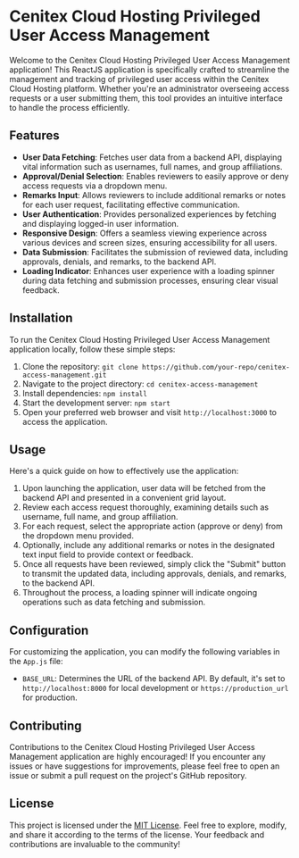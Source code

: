 # Cenitex Cloud Hosting Privileged User Access Management

Welcome to the Cenitex Cloud Hosting Privileged User Access Management application! This ReactJS application is specifically crafted to streamline the management and tracking of privileged user access within the Cenitex Cloud Hosting platform. Whether you're an administrator overseeing access requests or a user submitting them, this tool provides an intuitive interface to handle the process efficiently.

## Features

- **User Data Fetching**: Fetches user data from a backend API, displaying vital information such as usernames, full names, and group affiliations.
- **Approval/Denial Selection**: Enables reviewers to easily approve or deny access requests via a dropdown menu.
- **Remarks Input**: Allows reviewers to include additional remarks or notes for each user request, facilitating effective communication.
- **User Authentication**: Provides personalized experiences by fetching and displaying logged-in user information.
- **Responsive Design**: Offers a seamless viewing experience across various devices and screen sizes, ensuring accessibility for all users.
- **Data Submission**: Facilitates the submission of reviewed data, including approvals, denials, and remarks, to the backend API.
- **Loading Indicator**: Enhances user experience with a loading spinner during data fetching and submission processes, ensuring clear visual feedback.

## Installation

To run the Cenitex Cloud Hosting Privileged User Access Management application locally, follow these simple steps:

1. Clone the repository: `git clone https://github.com/your-repo/cenitex-access-management.git`
2. Navigate to the project directory: `cd cenitex-access-management`
3. Install dependencies: `npm install`
4. Start the development server: `npm start`
5. Open your preferred web browser and visit `http://localhost:3000` to access the application.

## Usage

Here's a quick guide on how to effectively use the application:

1. Upon launching the application, user data will be fetched from the backend API and presented in a convenient grid layout.
2. Review each access request thoroughly, examining details such as username, full name, and group affiliation.
3. For each request, select the appropriate action (approve or deny) from the dropdown menu provided.
4. Optionally, include any additional remarks or notes in the designated text input field to provide context or feedback.
5. Once all requests have been reviewed, simply click the "Submit" button to transmit the updated data, including approvals, denials, and remarks, to the backend API.
6. Throughout the process, a loading spinner will indicate ongoing operations such as data fetching and submission.

## Configuration

For customizing the application, you can modify the following variables in the `App.js` file:

- `BASE_URL`: Determines the URL of the backend API. By default, it's set to `http://localhost:8000` for local development or `https://production_url` for production.

## Contributing

Contributions to the Cenitex Cloud Hosting Privileged User Access Management application are highly encouraged! If you encounter any issues or have suggestions for improvements, please feel free to open an issue or submit a pull request on the project's GitHub repository.

## License

This project is licensed under the [MIT License](LICENSE). Feel free to explore, modify, and share it according to the terms of the license. Your feedback and contributions are invaluable to the community!
